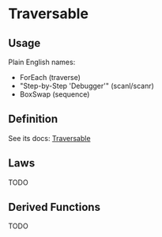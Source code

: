 # Traversable

## Usage

Plain English names:
- ForEach (traverse)
- "Step-by-Step 'Debugger'" (scanl/scanr)
- BoxSwap (sequence)

## Definition

See its docs: [Traversable](https://pursuit.purescript.org/packages/purescript-foldable-traversable/4.0.1/docs/Data.Traversable)

## Laws

TODO

## Derived Functions

TODO
